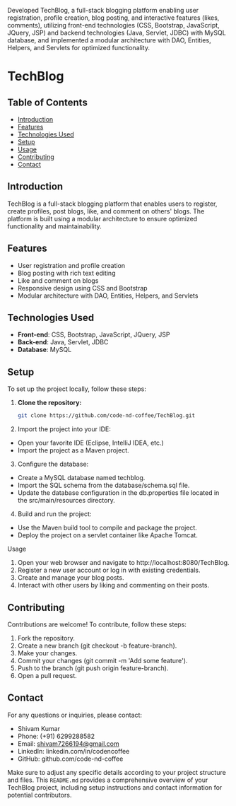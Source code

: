 Developed TechBlog, a full-stack blogging platform enabling user registration, profile creation, blog posting, and interactive features (likes, comments), utilizing front-end technologies (CSS, Bootstrap, JavaScript, JQuery, JSP) and backend technologies (Java, Servlet, JDBC) with MySQL database, and implemented a modular architecture with DAO, Entities, Helpers, and Servlets for optimized functionality.

# TechBlog

## Table of Contents
- [Introduction](#introduction)
- [Features](#features)
- [Technologies Used](#technologies-used)
- [Setup](#setup)
- [Usage](#usage)
- [Contributing](#contributing)
- [Contact](#contact)

## Introduction
TechBlog is a full-stack blogging platform that enables users to register, create profiles, post blogs, like, and comment on others' blogs. The platform is built using a modular architecture to ensure optimized functionality and maintainability.

## Features
- User registration and profile creation
- Blog posting with rich text editing
- Like and comment on blogs
- Responsive design using CSS and Bootstrap
- Modular architecture with DAO, Entities, Helpers, and Servlets

## Technologies Used
- **Front-end**: CSS, Bootstrap, JavaScript, JQuery, JSP
- **Back-end**: Java, Servlet, JDBC
- **Database**: MySQL

## Setup
To set up the project locally, follow these steps:

1. **Clone the repository:**
   ```sh
   git clone https://github.com/code-nd-coffee/TechBlog.git

2. Import the project into your IDE:
- Open your favorite IDE (Eclipse, IntelliJ IDEA, etc.)
- Import the project as a Maven project.

3. Configure the database:
- Create a MySQL database named techblog.
- Import the SQL schema from the database/schema.sql file.
- Update the database configuration in the db.properties file located in the src/main/resources directory.

4. Build and run the project:
- Use the Maven build tool to compile and package the project.
- Deploy the project on a servlet container like Apache Tomcat.

Usage
1. Open your web browser and navigate to http://localhost:8080/TechBlog.
2. Register a new user account or log in with existing credentials.
3. Create and manage your blog posts.
4. Interact with other users by liking and commenting on their posts.


## Contributing
Contributions are welcome! To contribute, follow these steps:
1. Fork the repository.
2. Create a new branch (git checkout -b feature-branch).
3. Make your changes.
4. Commit your changes (git commit -m 'Add some feature').
5. Push to the branch (git push origin feature-branch).
6. Open a pull request.


## Contact
For any questions or inquiries, please contact:
- Shivam Kumar
- Phone: (+91) 6299288582
- Email: shivam7266194@gmail.com
- LinkedIn: linkedin.com/in/codencoffee
- GitHub: github.com/code-nd-coffee


Make sure to adjust any specific details according to your project structure and files. This `README.md` provides a comprehensive overview of your TechBlog project, including setup instructions and contact information for potential contributors.

